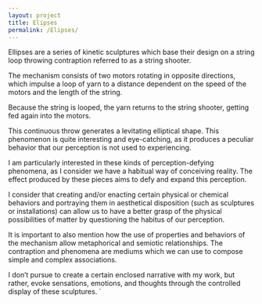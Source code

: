 ```yaml
---
layout: project
title: Elipses
permalink: /Elipses/
---
```




Ellipses are a series of kinetic sculptures which base their design on a string loop throwing contraption referred to as a string shooter.

The mechanism consists of two motors rotating in opposite directions, which impulse a loop of yarn to a distance dependent on the speed of the motors and the length of the string.

Because the string is looped, the yarn returns to the string shooter, getting fed again into the motors.

This continuous throw generates a levitating elliptical shape. This phenomenon is quite interesting and eye-catching, as it produces a peculiar behavior that our perception is not used to experiencing.


I am particularly interested in these kinds of perception-defying phenomena, as I consider we have a habitual way of conceiving reality. The effect produced by these pieces aims to defy and expand this perception.

I consider that creating and/or enacting certain physical or chemical behaviors and portraying them in aesthetical disposition (such as sculptures or installations) can allow us to have a better grasp of the physical possibilities of matter by questioning the habitus of our perception.

It is important to also mention how the use of  properties and behaviors of the mechanism allow metaphorical and semiotic relationships. The contraption and phenomena are mediums which we can use to compose simple and complex associations. 

I don’t pursue to create a certain enclosed narrative with my work, but rather, evoke sensations, emotions, and thoughts through the controlled display of these sculptures. `